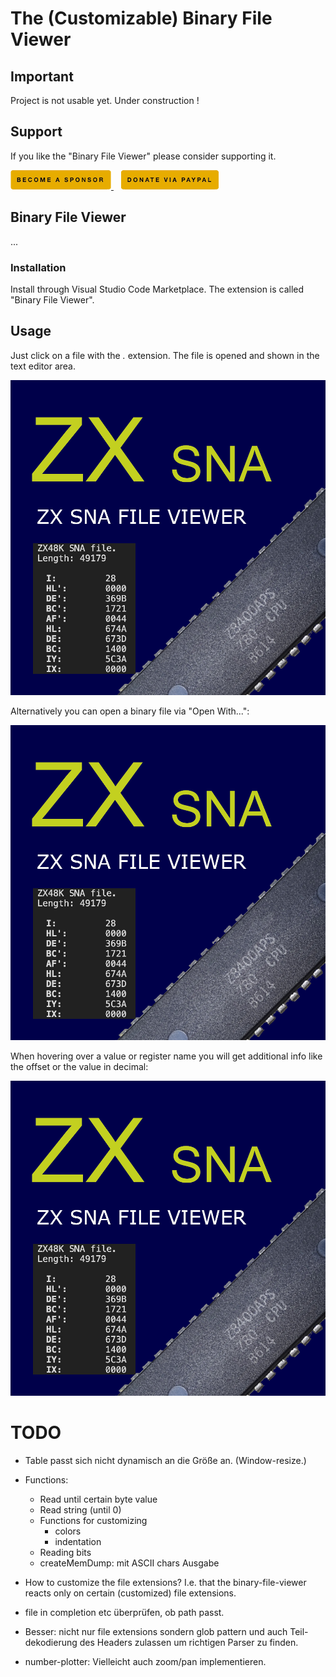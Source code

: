 # The (Customizable) Binary File Viewer
## Important

Project is not usable yet.
Under construction !


## Support

If you like the "Binary File Viewer" please consider supporting it.

<a href="https://github.com/sponsors/maziac" title="Github sponsor">
	<img src="assets/button_donate_sp.png" />
</a>
&nbsp;&nbsp;
<a href="https://www.paypal.com/donate/?hosted_button_id=K6NNLZCTN3UV4&locale.x=en_DE&Z3JncnB0=" title="PayPal">
	<img src="assets/button_donate_pp.png" />
</a>


## Binary File Viewer

...



### Installation

Install through Visual Studio Code Marketplace.
The extension is called "Binary File Viewer".


## Usage

Just click on a file with the *.* extension.
The file is opened and shown in the text editor area.

![](assets/icon.png)


Alternatively you can open a binary file via "Open With...":

![](assets/icon.png)

When hovering over a value or register name you will get additional info like the offset or the value in decimal:

![](assets/icon.png)


# TODO

 - Table passt sich nicht dynamisch an die Größe an. (Window-resize.)

- Functions:
	- Read until certain byte value
	- Read string (until 0)
	- Functions for customizing
		- colors
		- indentation
	- Reading bits
	- createMemDump: mit ASCII chars Ausgabe

- How to customize the file extensions? I.e. that the binary-file-viewer reacts only on certain (customized) file extensions.

- file in completion etc überprüfen, ob path passt.
- Besser: nicht nur file extensions sondern glob pattern und auch Teil-dekodierung des Headers zulassen um richtigen Parser zu finden.


- number-plotter: Vielleicht auch zoom/pan implementieren.